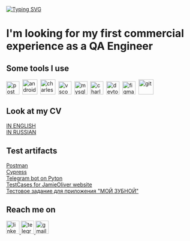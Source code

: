 [![Typing SVG](https://readme-typing-svg.herokuapp.com?font=Fira+Code&weight=800&size=33&pause=1000&color=EF5B25&width=435&lines=Hi%2C+there%2C+I'm+Olya+%F0%9F%99%8C%F0%9F%8F%BB)](https://git.io/typing-svg)

# I'm looking for my first commercial experience as a QA Engineer

## Some tools I use

<div>
  <img src="https://www.svgrepo.com/show/354202/postman-icon.svg" title="postman" alt="postman" width="35" height="35"/>&nbsp
  <img src="https://cdn.jsdelivr.net/gh/devicons/devicon/icons/androidstudio/androidstudio-original.svg" title="android-studio" alt="android-studio" width="40" height="40"/>&nbsp
  <img src="https://cdn.icon-icons.com/icons2/3053/PNG/512/charles_proxy_macos_bigsur_icon_190302.png" title="charles-proxy" alt="charles-proxy" width="40" height="40"/>&nbsp
  <img src="https://cdn.jsdelivr.net/gh/devicons/devicon/icons/vscode/vscode-original.svg" title="vscode" alt="vscode" width="35" height="35"/>&nbsp
  <img src="https://cdn.jsdelivr.net/gh/devicons/devicon/icons/mysql/mysql-original.svg" title="mysql" alt="mysql" width="35" height="35"/>&nbsp
  <img src="https://cdn.icon-icons.com/icons2/3053/PNG/512/charles_proxy_macos_bigsur_icon_190302.png" title="charles-proxy" alt="charles-proxy" width="35" height="35"/>&nbsp
  <img src="https://d33wubrfki0l68.cloudfront.net/38b5c953a4667366685d55db55d057c86db1fc54/a0fdc/static/acae6b24d940347661ca901ea07f47c1/chrome-dev-logo-icon.png" title="devtools" alt="devtools" width="35" height="35"/>&nbsp
  <img src="https://cdn.jsdelivr.net/gh/devicons/devicon/icons/figma/figma-original.svg" title="figma" alt="figma" width="35" height="35"/>&nbsp
    <img src="https://cdn.jsdelivr.net/gh/devicons/devicon/icons/git/git-original.svg" title="git" alt="git" width="40" height="40"/>&nbsp
</div>

## Look at my CV
[IN ENGLISH](<https://drive.google.com/file/d/1DPvzkd1lVmUSaEJX6nodfJp4GNBWv-Lv/view?usp=sharing>)<br> 
[IN RUSSIAN](<https://drive.google.com/file/d/1vIDDxuPShmkxq9OsPfhwXs-TbifUdmg9/view?usp=sharing>)
## Test artifacts
[Postman](https://github.com/olya-nzv/POSTMAN.git) <br> 
[Cypress](https://github.com/olya-nzv/cypress.git)<br> 
[Telegram bot on Pyton](https://github.com/olya-nzv/serialquote_bot.git)<br> 
[TestCases for JamieOliver website](https://github.com/olya-nzv/testcases.git)<br> 
[Тестовое задание для приложения "МОЙ ЗУБНОЙ"](<https://docs.google.com/spreadsheets/d/15Y31K8iL_6QO2ngQTt1OgHZWeQX9IEmyzLvyYZcLStE/edit?usp=sharing>)

## Reach me on
<div>
<a href= "https://www.linkedin.com/in/olga-nzv/">
<img src="https://img.icons8.com/?size=512&id=13930&format=png" width="35" height="35" alt="linkedin"/>
</a>
<a href= "https://t.me/olya_nzv">
<img src="https://img.icons8.com/?size=512&id=63306&format=png" width="35" height="35" alt="telegram"/>
</a>
<a href= "mailto:olga.nzv@gmail.com"><img src="https://img.icons8.com/?size=512&id=P7UIlhbpWzZm&format=png" width="35" height="35" alt="gmail"/>
</a>
</div>